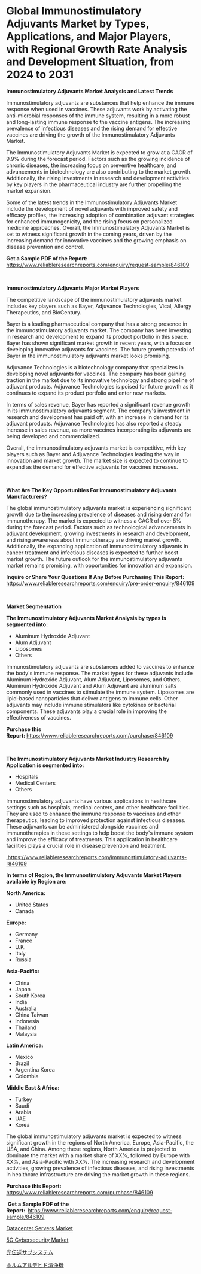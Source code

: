 <p><h1>Global Immunostimulatory Adjuvants Market by Types, Applications, and Major Players, with Regional Growth Rate Analysis and Development Situation, from 2024 to 2031</h1></p><p><strong>Immunostimulatory Adjuvants Market Analysis and Latest Trends</strong></p>
<p><p>Immunostimulatory adjuvants are substances that help enhance the immune response when used in vaccines. These adjuvants work by activating the anti-microbial responses of the immune system, resulting in a more robust and long-lasting immune response to the vaccine antigens. The increasing prevalence of infectious diseases and the rising demand for effective vaccines are driving the growth of the Immunostimulatory Adjuvants Market.</p><p>The Immunostimulatory Adjuvants Market is expected to grow at a CAGR of 9.9% during the forecast period. Factors such as the growing incidence of chronic diseases, the increasing focus on preventive healthcare, and advancements in biotechnology are also contributing to the market growth. Additionally, the rising investments in research and development activities by key players in the pharmaceutical industry are further propelling the market expansion.</p><p>Some of the latest trends in the Immunostimulatory Adjuvants Market include the development of novel adjuvants with improved safety and efficacy profiles, the increasing adoption of combination adjuvant strategies for enhanced immunogenicity, and the rising focus on personalized medicine approaches. Overall, the Immunostimulatory Adjuvants Market is set to witness significant growth in the coming years, driven by the increasing demand for innovative vaccines and the growing emphasis on disease prevention and control.</p></p>
<p><strong>Get a Sample PDF of the Report:&nbsp;</strong> <a href="https://www.reliableresearchreports.com/enquiry/request-sample/846109">https://www.reliableresearchreports.com/enquiry/request-sample/846109</a></p>
<p>&nbsp;</p>
<p><strong>Immunostimulatory Adjuvants Major Market Players</strong></p>
<p><p>The competitive landscape of the immunostimulatory adjuvants market includes key players such as Bayer, Adjuvance Technologies, Vical, Allergy Therapeutics, and BioCentury. </p><p>Bayer is a leading pharmaceutical company that has a strong presence in the immunostimulatory adjuvants market. The company has been investing in research and development to expand its product portfolio in this space. Bayer has shown significant market growth in recent years, with a focus on developing innovative adjuvants for vaccines. The future growth potential of Bayer in the immunostimulatory adjuvants market looks promising.</p><p>Adjuvance Technologies is a biotechnology company that specializes in developing novel adjuvants for vaccines. The company has been gaining traction in the market due to its innovative technology and strong pipeline of adjuvant products. Adjuvance Technologies is poised for future growth as it continues to expand its product portfolio and enter new markets.</p><p>In terms of sales revenue, Bayer has reported a significant revenue growth in its immunostimulatory adjuvants segment. The company's investment in research and development has paid off, with an increase in demand for its adjuvant products. Adjuvance Technologies has also reported a steady increase in sales revenue, as more vaccines incorporating its adjuvants are being developed and commercialized.</p><p>Overall, the immunostimulatory adjuvants market is competitive, with key players such as Bayer and Adjuvance Technologies leading the way in innovation and market growth. The market size is expected to continue to expand as the demand for effective adjuvants for vaccines increases.</p></p>
<p>&nbsp;</p>
<p><strong>What Are The Key Opportunities For Immunostimulatory Adjuvants Manufacturers?</strong></p>
<p><p>The global immunostimulatory adjuvants market is experiencing significant growth due to the increasing prevalence of diseases and rising demand for immunotherapy. The market is expected to witness a CAGR of over 5% during the forecast period. Factors such as technological advancements in adjuvant development, growing investments in research and development, and rising awareness about immunotherapy are driving market growth. Additionally, the expanding application of immunostimulatory adjuvants in cancer treatment and infectious diseases is expected to further boost market growth. The future outlook for the immunostimulatory adjuvants market remains promising, with opportunities for innovation and expansion.</p></p>
<p><strong>Inquire or Share Your Questions If Any Before Purchasing This Report:</strong> <a href="https://www.reliableresearchreports.com/enquiry/pre-order-enquiry/846109">https://www.reliableresearchreports.com/enquiry/pre-order-enquiry/846109</a></p>
<p>&nbsp;</p>
<p><strong>Market Segmentation</strong></p>
<p><strong>The Immunostimulatory Adjuvants Market Analysis by types is segmented into:</strong></p>
<p><ul><li>Aluminum Hydroxide Adjuvant</li><li>Alum Adjuvant</li><li>Liposomes</li><li>Others</li></ul></p>
<p><p>Immunostimulatory adjuvants are substances added to vaccines to enhance the body's immune response. The market types for these adjuvants include Aluminum Hydroxide Adjuvant, Alum Adjuvant, Liposomes, and Others. Aluminum Hydroxide Adjuvant and Alum Adjuvant are aluminum salts commonly used in vaccines to stimulate the immune system. Liposomes are lipid-based nanoparticles that deliver antigens to immune cells. Other adjuvants may include immune stimulators like cytokines or bacterial components. These adjuvants play a crucial role in improving the effectiveness of vaccines.</p></p>
<p><strong>Purchase this Report:&nbsp;</strong><a href="https://www.reliableresearchreports.com/purchase/846109">https://www.reliableresearchreports.com/purchase/846109</a></p>
<p>&nbsp;</p>
<p><strong>The Immunostimulatory Adjuvants Market Industry Research by Application is segmented into:</strong></p>
<p><ul><li>Hospitals</li><li>Medical Centers</li><li>Others</li></ul></p>
<p><p>Immunostimulatory adjuvants have various applications in healthcare settings such as hospitals, medical centers, and other healthcare facilities. They are used to enhance the immune response to vaccines and other therapeutics, leading to improved protection against infectious diseases. These adjuvants can be administered alongside vaccines and immunotherapies in these settings to help boost the body's immune system and improve the efficacy of treatments. This application in healthcare facilities plays a crucial role in disease prevention and treatment.</p></p>
<p><a href="https://www.reliableresearchreports.com/immunostimulatory-adjuvants-r846109">&nbsp;https://www.reliableresearchreports.com/immunostimulatory-adjuvants-r846109</a></p>
<p><strong>In terms of Region, the Immunostimulatory Adjuvants Market Players available by Region are:</strong></p>
<p>
    <p> <strong> North America: </strong>
        <ul>
            <li>United States</li>
            <li>Canada</li>
        </ul>
        </p> 
    <p> <strong> Europe: </strong>
        <ul>
            <li>Germany</li>
            <li>France</li>
            <li>U.K.</li>
            <li>Italy</li>
            <li>Russia</li>
        </ul>
        </p> 
    <p> <strong> Asia-Pacific: </strong>
        <ul>
            <li>China</li>
            <li>Japan</li>
            <li>South Korea</li>
            <li>India</li>
            <li>Australia</li>
            <li>China Taiwan</li>
            <li>Indonesia</li>
            <li>Thailand</li>
            <li>Malaysia</li>
        </ul>
        </p> 
    <p> <strong> Latin America: </strong>
        <ul>
            <li>Mexico</li>
            <li>Brazil</li>
            <li>Argentina Korea</li>
            <li>Colombia</li>
        </ul>
        </p> 
    <p> <strong> Middle East & Africa: </strong>
        <ul>
            <li>Turkey</li>
            <li>Saudi</li>
            <li>Arabia</li>
            <li>UAE</li>
            <li>Korea</li>
        </ul>
    </p>
    </p>
<p><p>The global immunostimulatory adjuvants market is expected to witness significant growth in the regions of North America, Europe, Asia-Pacific, the USA, and China. Among these regions, North America is projected to dominate the market with a market share of XX%, followed by Europe with XX%, and Asia-Pacific with XX%. The increasing research and development activities, growing prevalence of infectious diseases, and rising investments in healthcare infrastructure are driving the market growth in these regions.</p></p>
<p><strong>Purchase this Report: </strong><a href="https://www.reliableresearchreports.com/purchase/846109">https://www.reliableresearchreports.com/purchase/846109</a></p>
<p>&nbsp;<strong>Get a Sample PDF of the Report:&nbsp;&nbsp;</strong><a href="https://www.reliableresearchreports.com/enquiry/request-sample/846109">https://www.reliableresearchreports.com/enquiry/request-sample/846109</a></p>
<p><strong></strong></p>
<p><p><a href="https://github.com/amirvaghari/Market-Research-Report-List-1/blob/main/datacenter-servers-market.md">Datacenter Servers Market</a></p><p><a href="https://github.com/janetchuadff364/Market-Research-Report-List-1/blob/main/5g-cybersecurity-market.md">5G Cybersecurity Market</a></p><p><a href="https://github.com/LizaHeller2023/Market-Research-Report-List-1/blob/main/7420950178411.md">光伝送サブシステム</a></p><p><a href="https://github.com/deonnorth8/Market-Research-Report-List-2/blob/main/2204097178410.md">ホルムアルデヒド清浄機</a></p></p>